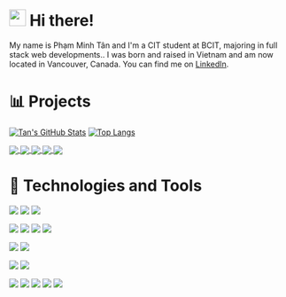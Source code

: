 # <img src="https://raw.githubusercontent.com/MartinHeinz/MartinHeinz/master/wave.gif" width="30px" height="30px" /> Hi there!

My name is Phạm Minh Tân and I'm a CIT student at BCIT, majoring in full stack
web developments.. I was born and raised in Vietnam and am now located in
Vancouver, Canada. You can find me on
<a href="https://www.linkedin.com/in/phamminhtan/" target="_blank" rel="noreferrer">LinkedIn</a>.

# 📊 Projects

[![Tan's GitHub Stats](https://github-readme-stats.vercel.app/api?username=phamminhtan2002&hide=issues&theme=yeblu&count_private=true&show_icons=true)](https://github.com/phamminhtan2002)
[![Top Langs](https://github-readme-stats.vercel.app/api/top-langs/?username=phamminhtan2002&theme=yeblu&layout=compact)](https://github.com/phamminhtan2002)

<a href="https://github.com/phamminhtan2002/tiktok-typescript">
  <img align="center" src="https://github-readme-stats.vercel.app/api/pin/?username=phamminhtan2002&repo=tiktok-typescript&theme=algolia" />
</a>
<a href="https://github.com/phamminhtan2002/airbnb-nextjs">
  <img align="center" src="https://github-readme-stats.vercel.app/api/pin/?username=phamminhtan2002&repo=airbnb-nextjs&theme=algolia" />
</a>
<a href="https://github.com/phamminhtan2002/twitter-blockchain">
  <img align="center" src="https://github-readme-stats.vercel.app/api/pin/?username=phamminhtan2002&repo=twitter-blockchain&theme=algolia" />
</a>
<a href="https://github.com/phamminhtan2002/secret_msg_c">
  <img align="center" src="https://github-readme-stats.vercel.app/api/pin/?username=phamminhtan2002&repo=secret_msg_c&theme=algolia" />
</a>
<a href="https://github.com/udaychhina/acit2911">
  <img align="center" src="https://github-readme-stats.vercel.app/api/pin/?username=udaychhina&repo=acit2911&theme=algolia" />
</a>

# 🔧 Technologies and Tools

![](https://img.shields.io/badge/OS-Linux-informational?style=flat&logo=linux&logoColor=white&color=2bbc8a)
![](https://img.shields.io/badge/OS-Windows_Server-4285F4?style=flat&logo=data:image/svg%2bxml;base64,<BASE64_DATA>)
![](https://img.shields.io/badge/OS-Windows_10-4285F4?style=flat&logo=data:image/svg%2bxml;base64,<BASE64_DATA>)

![](https://img.shields.io/badge/Tool-Docker-4285F4?style=flat&logo=data:image/svg%2bxml;base64,<BASE64_DATA>)
![](https://img.shields.io/badge/Tool-Jenkins-4285F4?style=flat&logo=data:image/svg%2bxml;base64,<BASE64_DATA>)
![](https://img.shields.io/badge/Tool-Jira-4285F4?style=flat&logo=data:image/svg%2bxml;base64,<BASE64_DATA>)
![](https://img.shields.io/badge/Tool-Confluence-4285F4?style=flat&logo=data:image/svg%2bxml;base64,<BASE64_DATA>)

![](https://img.shields.io/badge/Editor-VS_Code-4285F4?style=flat&logo=data:image/svg%2bxml;base64,<BASE64_DATA>)
![](https://img.shields.io/badge/Editor-Vim-4285F4?style=flat&logo=data:image/svg%2bxml;base64,<BASE64_DATA>)

![](https://img.shields.io/badge/Framework-React-4285F4?style=flat&logo=data:image/svg%2bxml;base64,<BASE64_DATA>)
![](https://img.shields.io/badge/Framework-Next.js-4285F4?style=flat&logo=data:image/svg%2bxml;base64,<BASE64_DATA>)

![](https://img.shields.io/badge/Code-TypeScript-4285F4?style=flat&logo=data:image/svg%2bxml;base64,<BASE64_DATA>)
![](https://img.shields.io/badge/Code-JavaScript-4285F4?style=flat&logo=data:image/svg%2bxml;base64,<BASE64_DATA>)
![](https://img.shields.io/badge/Code-HTML-4285F4?style=flat&logo=data:image/svg%2bxml;base64,<BASE64_DATA>)
![](https://img.shields.io/badge/Code-CSS-4285F4?style=flat&logo=data:image/svg%2bxml;base64,<BASE64_DATA>)
![](https://img.shields.io/badge/Code-Python-4285F4?style=flat&logo=data:image/svg%2bxml;base64,<BASE64_DATA>)
